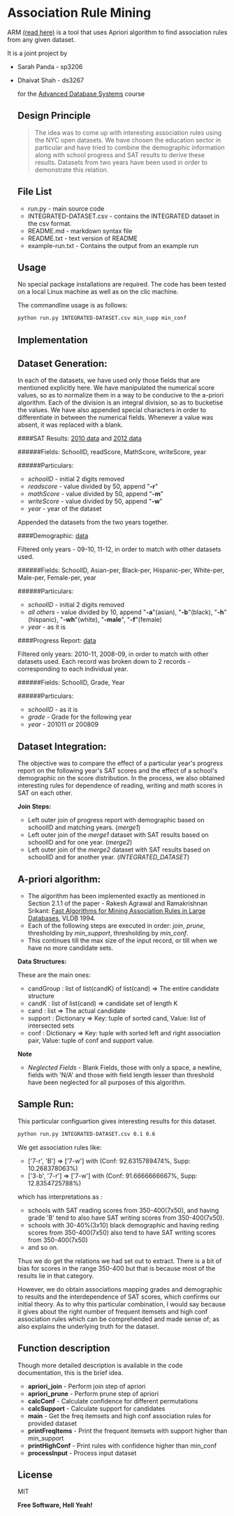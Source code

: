 Association Rule Mining
=========

ARM [(read here)](https://github.com/dkdfirefly/adb/blob/master/hw3/README.md) is a tool that uses Apriori algorithm to find association rules from any given dataset.

It is a joint project by
  - Sarah Panda - sp3206
  - Dhaivat Shah - ds3267

    for the [Advanced Database Systems](http://www.cs.columbia.edu/~gravano/cs6111/) course

    Design Principle
    ----------------

    > The idea was to come up with interesting association rules using the NYC open datasets.
    > We have chosen the education sector in particular and have tried to combine the demographic information
    > along with school progress and SAT results to derive these results. Datasets from two years have been used 
    > in order to demonstrate this relation.
    
    File List
    ----
    - run.py - main source code
    - INTEGRATED-DATASET.csv - contains the INTEGRATED dataset in the csv format.
    - README.md - markdown syntax file
    - README.txt - text version of README
    - example-run.txt - Contains the output from an example run

    Usage
    -----------
    
    No special package installations are required. The code has been tested on a local Linux machine as well as on the clic machine.
    
    The commandline usage is as follows:
    
    ```sh
    python run.py INTEGRATED-DATASET.csv min_supp min_conf
    ```

    Implementation
    ---------------
    Dataset Generation:
    -------
    
    In each of the datasets, we have used only those fields that are mentioned explicitly here. We have manipulated the numerical score values, so as to normalize them in a way to be conducive to the a-priori algorithm. Each of the division is an integral division, so as to bucketise the values. We have also  appended special characters in order to differentiate in between the numerical fields. Whenever a value was absent, it was replaced with a blank.
    
    ####SAT Results: [2010 data](https://data.cityofnewyork.us/Education/SAT-College-Board-2010-School-Level-Results/zt9s-n5aj) and [2012 data](https://data.cityofnewyork.us/Education/SAT-Results/f9bf-2cp4)

    ######Fields: SchoolID, readScore, MathScore, writeScore, year
  
    ######Particulars:
      - *schoolID* - initial 2 digits removed
      - *readscore* - value divided by 50, append "**-r**"
      - *mathScore* - value divided by 50, append "**-m**"
      - *writeScore* - value divided by 50, append "**-w**"
      - *year* - year of the dataset
    
    Appended the datasets from the two years together.

    ####Demographic: [data](https://data.cityofnewyork.us/Education/School-Demographics-and-Accountability-Snapshot-20/ihfw-zy9j)

    
    Filtered only years - 09-10, 11-12, in order to match with other datasets used.
    
    ######Fields: SchoolID, Asian-per, Black-per, Hispanic-per, White-per, Male-per, Female-per, year
    
    ######Particulars:
      - *schoolID* - initial 2 digits removed
      - *all others* - value divided by 10, append "**-a**"(asian), "**-b**"(black), "**-h**"(hispanic), "**-wh**"(white), "**-male**", "**-f**"(female)
      - *year* - as it is

    ####Progress Report: [data](https://data.cityofnewyork.us/Education/School-Progress-Report-Multi-year-2007-2011/5fsg-d8c9)

    Filtered only years: 2010-11, 2008-09, in order to match with other datasets used. Each record was broken down to 2 records - corresponding to each individual year.
    
    ######Fields: SchoolID, Grade, Year
    
    ######Particulars:
      - *schoolID* - as it is
      - *grade* - Grade for the following year
      - *year* - 201011 or 200809

    Dataset Integration:
    -------
    
    The objective was to compare the effect of a particular year's progress report on the following year's SAT scores and the effect of a school's demographic on the score distribution. In the process, we also obtained interesting rules for dependence of reading, writing and math scores in SAT on each other.

    **Join Steps:**
    
    - Left outer join of progress report with demographic based on schoolID and matching years. (*merge1*)
    - Left outer join of the *merge1* dataset with SAT results based on schoolID and for one year. (*merge2*)
    - Left outer join of the *merge2* dataset with SAT results based on schoolID and for another year. (*INTEGRATED_DATASET*)
    

    A-priori algorithm:
    -------
    
    - The algorithm has been implemented exactly as mentioned in Section 2.1.1 of the paper - Rakesh Agrawal and Ramakrishnan Srikant: [Fast Algorithms for Mining Association Rules in Large Databases](http://www.cs.columbia.edu/~gravano/Qual/Papers/agrawal94.pdf), VLDB 1994.
    - Each of the following steps are executed in order: *join*, *prune*, thresholding by *min_support*, thresholding by *min_conf*.
    - This continues till the max size of the input record, or till when we have no more candidate sets.
    
    **Data Structures:**
    
    These are the main ones:
    
    - candGroup : list of list(candK) of list(cand) => The entire candidate structure
    - candK : list of list(cand) => candidate set of length K
    - cand : list => The actual candidate
    - support : Dictionary => Key: tuple of sorted cand, Value: list of intersected sets
    - conf : Dictionary => Key: tuple with sorted left and right association pair, Value: tuple of conf and support value.
    
    
    **Note**
    
    - *Neglected Fields* - Blank Fields, those with only a space, a newline, fields with 'N/A' and those with field length lesser than threshold have been neglected for all purposes of this algorithm.
    
    
    Sample Run:
    ------------

    This particular configuartion gives interesting results for this dataset.
    
    ```sh
    python run.py INTEGRATED-DATASET.csv 0.1 0.6
    ```

    We get association rules like:
    - ['7-r', 'B'] => ['7-w'] with (Conf: 92.6315789474%, Supp: 10.268378063%)
    - ['3-b', '7-r'] => ['7-w'] with (Conf: 91.6666666667%, Supp: 12.8354725788%)
    
    which has interpretations as :
    - schools with SAT reading scores from 350-400(7x50), and having grade 'B' tend to also have SAT writing scores from 350-400(7x50).
    - schools with 30-40%(3x10) black demographic and having reding scores from 350-400(7x50) also tend to have SAT writing scores from 350-400(7x50)
    - and so on.
    
    Thus we do get the relations we had set out to extract. There is a bit of bias for scores in the range 350-400 but that is because most of the results lie in that category.
    
    However, we do obtain associations mapping grades and demographic to results and the interdependence of SAT scores, which confirms our initial theory. As to why this particular combination, I would say because it gives about the right number of frequent itemsets and high conf association rules which can be comprehended and made sense of; as also explains the underlying truth for the dataset.
    

    
    Function description
    ---------------------
    Though more detailed description is available in the code documentation, this is the brief idea.
    
    - **apriori_join** - Perform join step of apriori
    - **apriori_prune** - Perform prune step of apriori
    - **calcConf** - Calculate confidence for different permutations
    - **calcSupport** - Calculate support for candidates
    - **main** - Get the freq itemsets and high conf association rules for provided dataset
    - **printFreqItems** - Print the frequent itemsets with support higher than min_support
    - **printHighConf** - Print rules with confidence higher than min_conf
    - **processInput** - Process input dataset

    
    

    License
    ----

    MIT


    **Free Software, Hell Yeah!**
